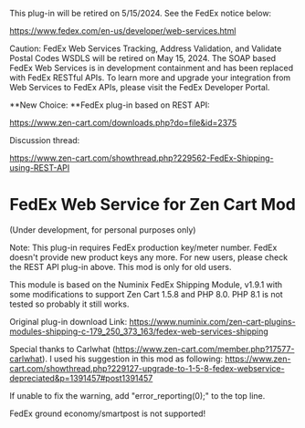 This plug-in will be retired on 5/15/2024. See the FedEx notice below:

https://www.fedex.com/en-us/developer/web-services.html

Caution: FedEx Web Services Tracking, Address Validation, and Validate Postal Codes WSDLS will be retired on May 15, 2024. The SOAP based FedEx Web Services is in development containment and has been replaced with FedEx RESTful APIs. To learn more and upgrade your integration from Web Services to FedEx APIs, please visit the FedEx Developer Portal.

**New Choice: **FedEx plug-in based on REST API: 

https://www.zen-cart.com/downloads.php?do=file&id=2375

Discussion thread: 

https://www.zen-cart.com/showthread.php?229562-FedEx-Shipping-using-REST-API

# FedEx Web Service for Zen Cart Mod

(Under development, for personal purposes only)

Note: This plug-in requires FedEx production key/meter number. FedEx doesn't provide new product keys any more. For new users, please check the REST API plug-in above. This mod is only for old users. 

This module is based on the Numinix FedEx Shipping Module, v1.9.1 with some modifications to support Zen Cart 1.5.8 and PHP 8.0. PHP 8.1 is not tested so probably it still works. 

Original plug-in download Link: https://www.numinix.com/zen-cart-plugins-modules-shipping-c-179_250_373_163/fedex-web-services-shipping

Special thanks to Carlwhat (https://www.zen-cart.com/member.php?17577-carlwhat). I used his suggestion in this mod as following: 
https://www.zen-cart.com/showthread.php?229127-upgrade-to-1-5-8-fedex-webservice-depreciated&p=1391457#post1391457

If unable to fix the warning, add "error_reporting(0);" to the top line.

FedEx ground economy/smartpost is not supported!
